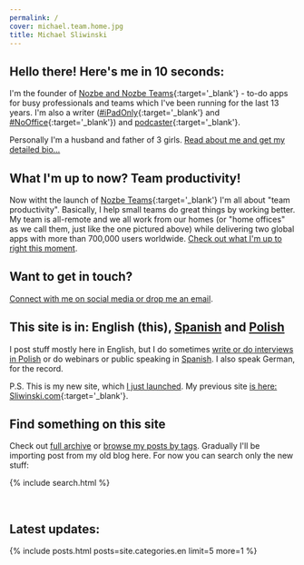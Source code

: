 ```yaml
---
permalink: /
cover: michael.team.home.jpg
title: Michael Sliwinski
---
```


## Hello there! Here's me in 10 seconds:

I'm the founder of [Nozbe and Nozbe Teams](https://nozbe.com/){:target='_blank'} - to-do apps for busy professionals and teams which I've been running for the last 13 years. I'm also a writer ([#iPadOnly](https://iPadOnly.com){:target='_blank'} and [#NoOffice](https://NoOffice.org){:target='_blank'}) and [podcaster](https://thepodcast.fm){:target='_blank'}.

Personally I'm a husband and father of 3 girls. [Read about me and get my detailed bio...](/about/)

## What I'm up to now? Team productivity!

Now witht the launch of [Nozbe Teams](https://nozbe.com/){:target='_blank'} I'm all about "team productivity". Basically, I help small teams do great things by working better. My team is all-remote and we all work from our homes (or "home offices" as we call them, just like the one pictured above) while delivering two global apps with more than 700,000 users worldwide. [Check out what I'm up to right this moment](/now).

## Want to get in touch?

[Connect with me on social media or drop me an email](/contact).

## This site is in: English (this), [Spanish](/es/) and [Polish](/pl/)

I post stuff mostly here in English, but I do sometimes [write or do interviews in Polish](/pl) or do webinars or public speaking in [Spanish](/es). I also speak German, for the record.

P.S. This is my new site, which [I just launched](/team). My previous site [is here: Sliwinski.com](https://sliwinski.com){:target='_blank'}.

## Find something on this site

Check out [full archive](/archive/) or [browse my posts by tags](/tag/). Gradually I'll be importing post from my old blog here. For now you can search only the new stuff:

{% include search.html %}

<br>

## Latest updates:

{% include posts.html posts=site.categories.en limit=5 more=1 %}